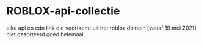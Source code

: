 # ROBLOX-api-collectie
elke api en cdn link die voortkomt uit het roblox domein [vanaf 19 mei 2021] </br>
niet gesorteerd goed helemaal
